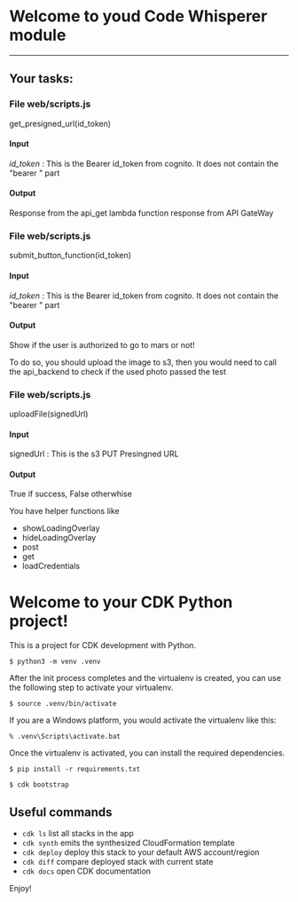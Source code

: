 # Welcome to youd Code Whisperer module

---
## Your tasks:

### File web/scripts.js
get_presigned_url(id_token)
#### Input
_id_token_ : This is the Bearer id_token from cognito. It does not contain the "bearer " part

#### Output
Response from the api_get lambda function response from API GateWay

### File web/scripts.js

submit_button_function(id_token)

#### Input
_id_token_ : This is the Bearer id_token from cognito. It does not contain the "bearer " part
#### Output
Show if the user is authorized to go to mars or not!

To do so, you should upload the image to s3, then you would need to call the api_backend to check if the used photo passed the test 

### File web/scripts.js
uploadFile(signedUrl)
#### Input
signedUrl : This is the s3 PUT Presingned URL
#### Output
True if success, False otherwhise

You have helper functions like 
* showLoadingOverlay
* hideLoadingOverlay
* post
* get
* loadCredentials

# Welcome to your CDK Python project!

This is a project for CDK development with Python.

```
$ python3 -m venv .venv
```

After the init process completes and the virtualenv is created, you can use the following
step to activate your virtualenv.

```
$ source .venv/bin/activate
```

If you are a Windows platform, you would activate the virtualenv like this:

```
% .venv\Scripts\activate.bat
```

Once the virtualenv is activated, you can install the required dependencies.

```
$ pip install -r requirements.txt
```

```
$ cdk bootstrap
```


## Useful commands

 * `cdk ls`          list all stacks in the app
 * `cdk synth`       emits the synthesized CloudFormation template
 * `cdk deploy`      deploy this stack to your default AWS account/region
 * `cdk diff`        compare deployed stack with current state
 * `cdk docs`        open CDK documentation

Enjoy!
